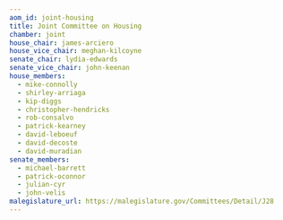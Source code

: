 ```yaml
---
aom_id: joint-housing
title: Joint Committee on Housing
chamber: joint
house_chair: james-arciero
house_vice_chair: meghan-kilcoyne
senate_chair: lydia-edwards
senate_vice_chair: john-keenan
house_members:
  - mike-connolly
  - shirley-arriaga
  - kip-diggs
  - christopher-hendricks
  - rob-consalvo
  - patrick-kearney
  - david-leboeuf
  - david-decoste
  - david-muradian
senate_members:
  - michael-barrett
  - patrick-oconnor
  - julian-cyr
  - john-velis
malegislature_url: https://malegislature.gov/Committees/Detail/J28
---
```


